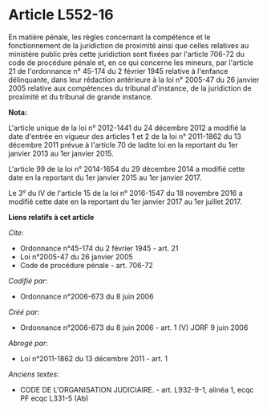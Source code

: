 # Article L552-16

En matière pénale, les règles concernant la compétence et le fonctionnement de la juridiction de proximité ainsi que celles
relatives au ministère public près cette juridiction sont fixées par l'article 706-72 du code de procédure pénale et, en ce
qui concerne les mineurs, par l'article 21 de l'ordonnance n° 45-174 du 2 février 1945 relative à l'enfance délinquante, dans
leur rédaction antérieure à la loi n° 2005-47 du 26 janvier 2005 relative aux compétences du tribunal d'instance, de la
juridiction de proximité et du tribunal de grande instance.

**Nota:**

L'article unique de la loi n° 2012-1441 du 24 décembre 2012 a modifié la date d'entrée en vigueur des articles 1 et 2 de la
loi n° 2011-1862 du 13 décembre 2011 prévue à l'article 70 de ladite loi en la reportant du 1er janvier 2013 au 1er janvier
2015.

L'article 99 de la loi n° 2014-1654 du 29 décembre 2014 a modifié cette date en la reportant du 1er janvier 2015 au 1er
janvier 2017.

Le 3° du IV de l'article 15 de la loi n° 2016-1547 du 18 novembre 2016 a modifié cette date en la reportant du 1er janvier
2017 au 1er juillet 2017.

**Liens relatifs à cet article**

_Cite_:

  - Ordonnance n°45-174 du 2 février 1945 - art. 21
  - Loi n°2005-47 du 26 janvier 2005
  - Code de procédure pénale - art. 706-72

_Codifié par_:

  - Ordonnance n°2006-673 du 8 juin 2006

_Créé par_:

  - Ordonnance n°2006-673 du 8 juin 2006 - art. 1 (V) JORF 9 juin 2006

_Abrogé par_:

  - Loi n°2011-1862 du 13 décembre 2011 - art. 1

_Anciens textes_:

  - CODE DE L'ORGANISATION JUDICIAIRE. - art. L932-9-1, alinéa 1, ecqc PF ecqc L331-5 (Ab)
